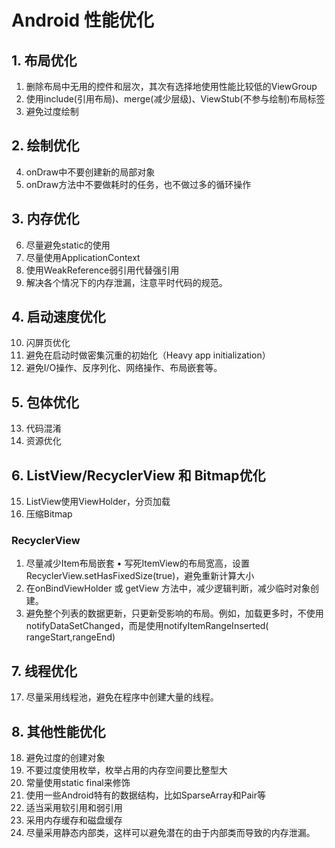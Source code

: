 # Android 性能优化

## 1. 布局优化

1. 删除布局中无用的控件和层次，其次有选择地使用性能比较低的ViewGroup
2. 使用include(引用布局)、merge(减少层级)、ViewStub(不参与绘制)布局标签
3. 避免过度绘制

## 2. 绘制优化

4. onDraw中不要创建新的局部对象
5. onDraw方法中不要做耗时的任务，也不做过多的循环操作

## 3. 内存优化

6. 尽量避免static的使用
7. 尽量使用ApplicationContext
8. 使用WeakReference弱引用代替强引用
9. 解决各个情况下的内存泄漏，注意平时代码的规范。

## 4. 启动速度优化

10. 闪屏页优化
11. 避免在启动时做密集沉重的初始化（Heavy app initialization）
12. 避免I/O操作、反序列化、网络操作、布局嵌套等。

## 5. 包体优化

13. 代码混淆
14. 资源优化

## 6. ListView/RecyclerView 和 Bitmap优化

15. ListView使用ViewHolder，分页加载
16. 压缩Bitmap

### RecyclerView

1. 尽量减少Item布局嵌套 • 写死ItemView的布局宽高，设置RecyclerView.setHasFixedSize(true)，避免重新计算大小
2. 在onBindViewHolder 或 getView 方法中，减少逻辑判断，减少临时对象创建。
3. 避免整个列表的数据更新，只更新受影响的布局。例如，加载更多时，不使用notifyDataSetChanged，而是使用notifyItemRangeInserted(
   rangeStart,rangeEnd)

## 7. 线程优化

17. 尽量采用线程池，避免在程序中创建大量的线程。

## 8. 其他性能优化

18. 避免过度的创建对象
19. 不要过度使用枚举，枚举占用的内存空间要比整型大
20. 常量使用static final来修饰
21. 使用一些Android特有的数据结构，比如SparseArray和Pair等
22. 适当采用软引用和弱引用
23. 采用内存缓存和磁盘缓存
24. 尽量采用静态内部类，这样可以避免潜在的由于内部类而导致的内存泄漏。

